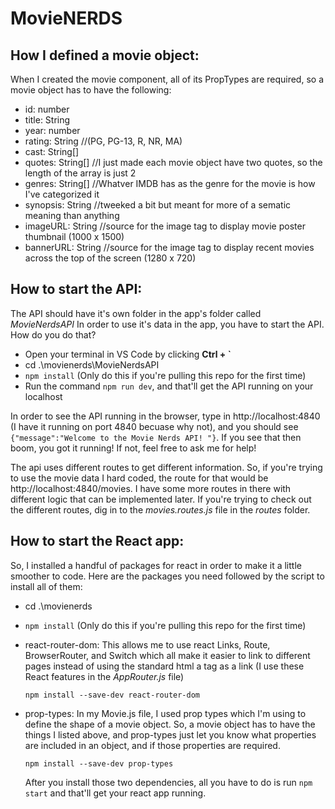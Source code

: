 # MovieNERDS

## How I defined a movie object:
When I created the movie component, all of its PropTypes are required, so a movie object has to have the following:
- id: number
- title: String
- year: number
- rating: String //(PG, PG-13, R, NR, MA)
- cast: String[]
- quotes: String[] //I just made each movie object have two quotes, so the length of the array is just 2
- genres: String[] //Whatver IMDB has as the genre for the movie is how I've categorized it
- synopsis: String //tweeked a bit but meant for more of a sematic meaning than anything
- imageURL: String //source for the image tag to display movie poster thumbnail (1000 x 1500)
- bannerURL: String //source for the image tag to display recent movies across the top of the screen (1280 x 720)

## How to start the API:
The API should have it's own folder in the app's folder called _MovieNerdsAPI_
In order to use it's data in the app, you have to start the API.
How do you do that? 
- Open your terminal in VS Code by clicking **Ctrl + \`**
- cd .\movienerds\MovieNerdsAPI
- ```npm install``` (Only do this if you're pulling this repo for the first time)
- Run the command ```npm run dev```, and that'll get the API running on your localhost

In order to see the API running in the browser, type in http://localhost:4840 (I have it running on port 4840 becuase why not),
and you should see ```{"message":"Welcome to the Movie Nerds API! "}```. If you see that then boom, you got it running! If not, feel free to ask me for help!

The api uses different routes to get different information. So, if you're trying to use the movie data I hard coded, the route for that would be http://localhost:4840/movies. 
I have some more routes in there with different logic that can be implemented later. If you're trying to check out the different routes, dig in to the _movies.routes.js_ file in the _routes_ folder.

## How to start the React app:
So, I installed a handful of packages for react in order to make it a little smoother to code. Here are the packages you need followed by the script to install all of them:
- cd .\movienerds
-  ```npm install``` (Only do this if you're pulling this repo for the first time)
- react-router-dom: This allows me to use react Links, Route, BrowserRouter, and Switch which all make it easier to link to different pages instead of using the standard html a tag as a link (I use these React features in the _AppRouter.js_ file)
  ```
  npm install --save-dev react-router-dom
  ```
- prop-types: In my Movie.js file, I used prop types which I'm using to define the shape of a movie object. So, a movie object has to have the things I listed above, and prop-types just let you know what properties are included in an object, and if those properties are required.
  
  ```
  npm install --save-dev prop-types
  ```
  
  After you install those two dependencies, all you have to do is run ```npm start``` and that'll get your react app running.
